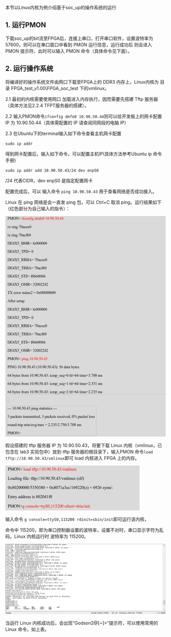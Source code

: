 本节以Linux内核为例介绍基于soc\_up的操作系统的运行

## 1. 运行PMON

下载soc\_up的bit流至FPGA后，连接上串口，打开串口软件，设置波特率为57600，则可以在串口窗口中看到 PMON 运行信息，运行成功后 则会进入 PMON 提示符，此时可以输入 PMON 命令（具体命令见下面）。

## 2. 运行操作系统

将编译好的操作系统文件由网口下载至FPGA上的 DDR3 内存上，Linux内核为 目录 FPGA\_test\_v1.00\FPGA\_soc\_test 下的vmlinux。

2.1 最初的内核需要使用网口 加载进入内存执行，因而需要先搭建 Tftp 服务器（具体方法见2.2.4 TFPT服务器的搭建）。

2.2 输入PMON命令`ifconfig dmfe0 10.90.50.44`则可以给开发板上的网卡配置 IP 为 10.90.50.44（具体需配置的 IP 请查阅同网段的电脑 IP）

2.3 在Ubuntu下的terminal输入如下命令查看主机网卡配置

```
sudo ip addr
```

得到网卡配置后，输入如下命令，可以配置主机IP\(具体方法参考Ubuntu ip 命令手册\)

```
sudo ip addr add 10.90.50.43/24 dev enpS0 
```

/24 代表CIDR，dev enpS0 是指定配置网卡

配置完成后，可以 输入命令 `ping 10.90.50.43` 用于查看网络是否成功接入。

Linux 在 ping 网络是会一直发 ping 包，可以 Ctrl+C 取消 ping。运行结果如下（红色部分为自己输入的指令）：

![](/assets/os1.png)

假设搭建的 tftp 服务器 IP 为 10.90.50.43，将要下载 Linux 内核（vmlinux，已包含在 lab3 实验包中）放到 tftp 服务器的根目录下，输入PMON 命令`load tftp://10.90.50.43/vmlinux`即可 load 内核进入 FPGA 上的内存。

![](/assets/os2.png)

输入命令 `g console=ttyS0,115200 rdinit=sbin/init`即可运行该内核，

命令中 115200，即为串口控制器设置的波特率，设置不对时，串口显示字符为乱码。Linux 内核运行时 波特率为 115200。

![](/assets/os4.png)

当运行 Linux 内核成功后，会出现“Godson2@\[~\]&gt;”提示符，可以使用常用的 Linux 命令，如上表。

